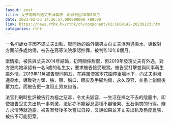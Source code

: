 ```yaml
---
layout: post
title: 女子向有外遇丈夫淋腐液　認罪判囚10年8個月
date: 2023-02-23 14:26:57.000000000 +08:00
link: https://news.rthk.hk/rthk/ch/component/k2/1689142-20230223.htm
categories: rthk
---
```


一名41歲女子因不滿丈夫出軌，聯同她的婚外情男友向丈夫淋潑通渠水，導致對方面部多處灼傷，被告在高等法院承認控罪，被判監10年8個月。

案情指，被告與丈夫2014年結婚，初時關係甜蜜，但2019年發現丈夫有外遇，對方更向她承認有一名5歲的私生女，要求被告接受現實。被告受打擊並與同事萌生婚外情，2019年11月被告聯同男友，在將軍澳富寧花園停車場地下，向丈夫淋潑通渠水，導致對方頭、臉、頸、胸口、眼皮及手腳灼傷，永久毀容，並患上創傷後壓力症，而被告更一度阻止男友自首。

法官判刑時批評被告行為極之惡毒，令丈夫毀容，一生活在揮之不去的陰霾中，即使被告受丈夫出軌一事刺激，法庭亦不能容忍這種不顧後果、玉石俱焚的行徑。辯方求情時就透露，被告案發後多次嘗試自殺，又說如果並非丈夫出軌及態度囂張，被告不可能犯案。
